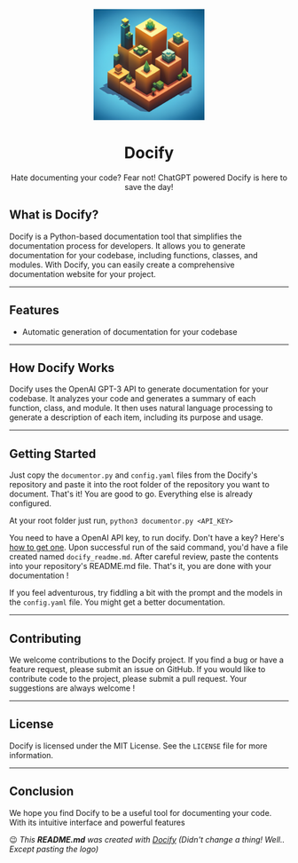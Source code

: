 <div align="center">
<img width="200px" src="https://raw.githubusercontent.com/iamadhee/docify/dev/assets/logo.png">
<h1>Docify</h1></div>

<div align="center">
Hate documenting your code? Fear not! ChatGPT powered Docify is here to save the day!
</div>

## What is Docify?

Docify is a Python-based documentation tool that simplifies the documentation process for developers. It allows you to generate documentation for your codebase, including functions, classes, and modules. With Docify, you can easily create a comprehensive documentation website for your project. 

----

## Features

- Automatic generation of documentation for your codebase

----

## How Docify Works

Docify uses the OpenAI GPT-3 API to generate documentation for your codebase. It analyzes your code and generates a summary of each function, class, and module. It then uses natural language processing to generate a description of each item, including its purpose and usage. 

---

## Getting Started
Just copy the `documentor.py` and `config.yaml` files from the Docify's repository and paste it into the root folder of the repository you want to document. That's it! You are good to go. Everything else is already configured. 

At your root folder just run, ```python3 documentor.py <API_KEY>```

You need to have a OpenAI API key, to run docify. Don't have a key? Here's [how to get one](https://www.howtogeek.com/885918/how-to-get-an-openai-api-key/). Upon successful run of the said command, you'd have a file created named `docify_readme.md`. After careful review, paste the contents into your repository's README.md file. That's it, you are done with your documentation !

If you feel adventurous, try fiddling a bit with the prompt and the models in the `config.yaml` file. You might get a better documentation.

----

## Contributing

We welcome contributions to the Docify project. If you find a bug or have a feature request, please submit an issue on GitHub. If you would like to contribute code to the project, please submit a pull request. Your suggestions are always welcome !

----

## License

Docify is licensed under the MIT License. See the `LICENSE` file for more information.

----

## Conclusion

We hope you find Docify to be a useful tool for documenting your code. With its intuitive interface and powerful features

:wink: _This **README.md** was created with [Docify](https://github.com/iamadhee/docify) (Didn't change a thing! Well.. Except pasting the logo)_
